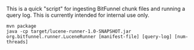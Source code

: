 This is a quick "script" for ingesting BitFunnel chunk files and running a query log. This is currently intended for internal use only.

~~~
mvn package
java -cp target/lucene-runner-1.0-SNAPSHOT.jar org.bitfunnel.runner.LuceneRunner [manifest-file] [query-log] [num-threads]
~~~

